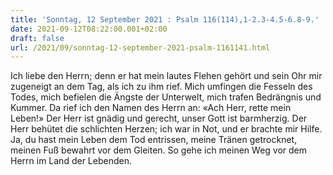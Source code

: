 ```yaml
---
title: 'Sonntag, 12 September 2021 : Psalm 116(114),1-2.3-4.5-6.8-9.'
date: 2021-09-12T08:22:00.001+02:00
draft: false
url: /2021/09/sonntag-12-september-2021-psalm-1161141.html
---
```


Ich liebe den Herrn; denn er hat mein lautes Flehen gehört und sein Ohr mir zugeneigt an dem Tag, als ich zu ihm rief. Mich umfingen die Fesseln des Todes, mich befielen die Ängste der Unterwelt, mich trafen Bedrängnis und Kummer. Da rief ich den Namen des Herrn an: «Ach Herr, rette mein Leben!» Der Herr ist gnädig und gerecht, unser Gott ist barmherzig. Der Herr behütet die schlichten Herzen; ich war in Not, und er brachte mir Hilfe. Ja, du hast mein Leben dem Tod entrissen, meine Tränen getrocknet, meinen Fuß bewahrt vor dem Gleiten. So gehe ich meinen Weg vor dem Herrn im Land der Lebenden.